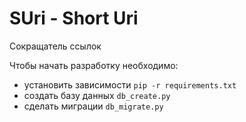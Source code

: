 # SUri - Short Uri
Сокращатель ссылок

Чтобы начать разработку необходимо:
 - установить зависимости `pip -r requirements.txt`
 - создать базу данных `db_create.py`
 - сделать миграции `db_migrate.py`

